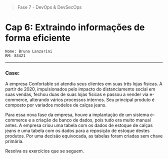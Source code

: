 > Fase 7 - DevOps & DevSecOps
# Cap 6: Extraindo informações de forma eficiente
```
Nome: Bruna Lanzarini
RM: 83421
```
-------------------

### Case: 
<p>A empresa Confortable só atendia seus clientes em suas três lojas físicas. A partir de 2020, impulsionados pelo impacto do distanciamento social em suas vendas, fechou duas de suas lojas físicas e passou a vender via e-commerce, alterando vários processos internos. Seu principal produto é composto por variados modelos de calças jeans.

Para essa nova fase da empresa, houve a implantação de um sistema e-commerce e a criação de banco de dados, pois tudo era muito manual antes. A empresa criou uma tabela com os dados de estoque de calças jeans e uma tabela com os dados para a reposição de estoque destes produtos. Por uma decisão equivocada, as tabelas foram criadas sem chave primária. 

Resolva os exercícios que se seguem.</p>
